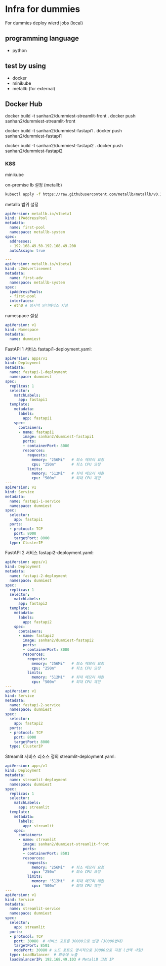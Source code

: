 # Infra for dummies

For dummies deploy wierd jobs (local) 

## programming language
- python

## test by using
- docker
- minikube
- metallb (for external)

## Docker Hub

docker build -t sanhan2/dummiest-streamlit-front .
docker push sanhan2/dummiest-streamlit-front

docker build -t sanhan2/dummiest-fastapi1 . 
docker push sanhan2/dummiest-fastapi1

docker build -t sanhan2/dummiest-fastapi2 .
docker push sanhan2/dummiest-fastapi2

### K8S

minikube 

on-premise lb 설정 (metallb)
```bash
kubectl apply -f https://raw.githubusercontent.com/metallb/metallb/v0.13.7/config/manifests/metallb-native.yaml
```

metallb 범위 설정
```yaml
apiVersion: metallb.io/v1beta1
kind: IPAddressPool
metadata:
  name: first-pool
  namespace: metallb-system
spec:
  addresses:
  - 192.168.49.50-192.168.49.200
  autoAssign: true

---
apiVersion: metallb.io/v1beta1
kind: L2Advertisement
metadata:
  name: first-adv
  namespace: metallb-system
spec:
  ipAddressPools:
  - first-pool
  interfaces:
  - eth0 # 명시적 인터페이스 지정
```

namespace 설정

```yaml
apiVersion: v1
kind: Namespace
metadata:
  name: dummiest
```

FastAPI 1 서비스
fastapi1-deployment.yaml:
```yaml
apiVersion: apps/v1
kind: Deployment
metadata:
  name: fastapi-1-deployment
  namespace: dummiest
spec:
  replicas: 1
  selector:
    matchLabels:
      app: fastapi1
  template:
    metadata:
      labels:
        app: fastapi1
    spec:
      containers:
      - name: fastapi1
        image: sanhan2/dummiest-fastapi1
        ports:
        - containerPort: 8000
        resources:
          requests:
            memory: "256Mi"   # 최소 메모리 요청
            cpu: "250m"       # 최소 CPU 요청
          limits:
            memory: "512Mi"   # 최대 메모리 제한
            cpu: "500m"       # 최대 CPU 제한
---
apiVersion: v1
kind: Service
metadata:
  name: fastapi-1-service
  namespace: dummiest
spec:
  selector:
    app: fastapi1
  ports:
  - protocol: TCP
    port: 8000
    targetPort: 8000
  type: ClusterIP
```

FastAPI 2 서비스
fastapi2-deployment.yaml:

```yaml
apiVersion: apps/v1
kind: Deployment
metadata:
  name: fastapi-2-deployment
  namespace: dummiest
spec:
  replicas: 1
  selector:
    matchLabels:
      app: fastapi2
  template:
    metadata:
      labels:
        app: fastapi2
    spec:
      containers:
      - name: fastapi2
        image: sanhan2/dummiest-fastapi2
        ports:
        - containerPort: 8000
        resources:
          requests:
            memory: "256Mi"   # 최소 메모리 요청
            cpu: "250m"       # 최소 CPU 요청
          limits:
            memory: "512Mi"   # 최대 메모리 제한
            cpu: "500m"       # 최대 CPU 제한
---
apiVersion: v1
kind: Service
metadata:
  name: fastapi-2-service
  namespace: dummiest
spec:
  selector:
    app: fastapi2
  ports:
  - protocol: TCP
    port: 8000
    targetPort: 8000
  type: ClusterIP
```

Streamlit 서비스 리소스 정의
streamlit-deployment.yaml:

```yaml
apiVersion: apps/v1
kind: Deployment
metadata:
  name: streamlit-deployment
  namespace: dummiest
spec:
  replicas: 1
  selector:
    matchLabels:
      app: streamlit
  template:
    metadata:
      labels:
        app: streamlit
    spec:
      containers:
      - name: streamlit
        image: sanhan2/dummiest-streamlit-front
        ports:
        - containerPort: 8501
        resources:
          requests:
            memory: "256Mi"   # 최소 메모리 요청
            cpu: "250m"       # 최소 CPU 요청
          limits:
            memory: "512Mi"   # 최대 메모리 제한
            cpu: "500m"       # 최대 CPU 제한
---
apiVersion: v1
kind: Service
metadata:
  name: streamlit-service
  namespace: dummiest
spec:
  selector:
    app: streamlit
  ports:
  - protocol: TCP
    port: 30080  # 서비스 포트를 30080으로 변경 (30000번대)
    targetPort: 8501
    nodePort: 30080 # 노드 포트도 명시적으로 30080으로 지정 (선택 사항)
  type: LoadBalancer  # 외부에 노출
  loadBalancerIP: 192.168.49.103 # MetalLB 고정 IP
```
